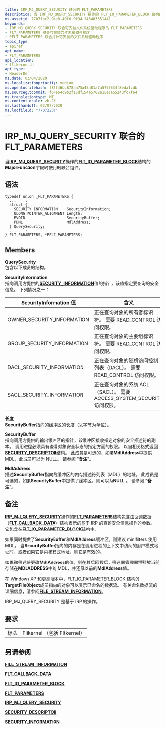 ```yaml
---
title: IRP_MJ_QUERY_SECURITY 联合的 FLT_PARAMETERS
description: 当 IRP_MJ_QUERY_SECURITY 操作的 FLT_IO_PARAMETER_BLOCK 结构的 MajorFunction 字段时使用的联合组件。
ms.assetid: 7707fec2-9fe8-40f6-9f34-f43403551440
keywords:
- IRP_MJ_QUERY_SECURITY 联合可安装文件系统驱动程序的 FLT_PARAMETERS
- FLT_PARAMETERS 联合可安装文件系统驱动程序
- PFLT_PARAMETERS 联合指针可安装的文件系统驱动程序
topic_type:
- apiref
api_name:
- FLT_PARAMETERS
api_location:
- fltkernel.h
api_type:
- HeaderDef
ms.date: 02/04/2020
ms.localizationpriority: medium
ms.openlocfilehash: f85f46bc878aa75a45a81a7a575f634f8eda1cdb
ms.sourcegitcommit: f64e64c9b2f15df154a5702e15e6a65243fc7f64
ms.translationtype: MT
ms.contentlocale: zh-CN
ms.lasthandoff: 02/07/2020
ms.locfileid: "77072230"
---
```

# <a name="flt_parameters-for-irp_mj_query_security-union"></a>IRP_MJ_QUERY_SECURITY 联合的 FLT_PARAMETERS

当[**IRP_MJ_QUERY_SECURITY**](irp-mj-query-security.md)操作的[**FLT_IO_PARAMETER_BLOCK**](https://docs.microsoft.com/windows-hardware/drivers/ddi/fltkernel/ns-fltkernel-_flt_io_parameter_block)结构的**MajorFunction**字段时使用的联合组件。

## <a name="syntax"></a>语法

```ManagedCPlusPlus
typedef union _FLT_PARAMETERS {
  ...    ;
  struct {
    SECURITY_INFORMATION    SecurityInformation;
    ULONG POINTER_ALIGNMENT Length;
    PVOID                   SecurityBuffer;
    PDML                    MdlAddress;
  } QuerySecurity;
  ...    ;
} FLT_PARAMETERS, *PFLT_PARAMETERS;
```

## <a name="members"></a>Members

**QuerySecurity**  
包含以下成员的结构。

**SecurityInformation**  
指向调用方提供的[**SECURITY_INFORMATION**](security-information.md)值的指针，该值指定要查询的安全信息。 下列情况之一：

| SecurityInformation 值 | 含义 |
| ------------------------- | ------- |
| OWNER_SECURITY_INFORMATION | 正在查询对象的所有者标识符。 需要 READ_CONTROL 访问权限。 |
| GROUP_SECURITY_INFORMATION | 正在查询对象的主要组标识符。 需要 READ_CONTROL 访问权限。 |
| DACL_SECURITY_INFORMATION | 正在查询对象的随机访问控制列表（DACL）。 需要 READ_CONTROL 访问权限。 |
| SACL_SECURITY_INFORMATION | 正在查询对象的系统 ACL （SACL）。 需要 ACCESS_SYSTEM_SECURITY 访问权限。 |

**长度**  
**SecurityBuffer**指向的缓冲区的长度（以字节为单位）。

**SecurityBuffer**  
指向调用方提供的输出缓冲区的指针，该缓冲区接收指定对象的安全描述符的副本。 调用进程必须具有查看对象安全状态的指定方面的权限。 以自相关格式返回[**SECURITY_DESCRIPTOR**](https://docs.microsoft.com/previous-versions/windows/hardware/drivers/ff556610(v=vs.85))结构。 此成员是可选的，如果**MdlAddress**中提供 MDL，此成员可以为 NULL。 请参阅 "**备注**"。

**MdlAddress**  
描述**SecurityBuffer**指向的缓冲区的内存描述符列表（MDL）的地址。 此成员是可选的，如果**SecurityBuffer**中提供了缓冲区，则可以为**NULL** 。 请参阅 "**备注**"。

## <a name="remarks"></a>备注

[**IRP_MJ_QUERY_SECURITY**](irp-mj-query-security.md)操作的[**FLT_PARAMETERS**](https://docs.microsoft.com/windows-hardware/drivers/ddi/fltkernel/ns-fltkernel-_flt_parameters)结构包含由回调数据（[**FLT_CALLBACK_DATA**](https://docs.microsoft.com/windows-hardware/drivers/ddi/fltkernel/ns-fltkernel-_flt_callback_data)）结构表示的基于 IRP 的查询安全信息操作的参数。 它包含在[**FLT_IO_PARAMETER_BLOCK**](https://docs.microsoft.com/windows-hardware/drivers/ddi/fltkernel/ns-fltkernel-_flt_io_parameter_block)结构中。

如果同时提供了**SecurityBuffer**和**MdlAddress**缓冲区，则建议 minifilters 使用 MDL。 当**SecurityBuffer**指向的内存是在调用进程的上下文中访问的用户模式地址时，或者如果它是内核模式地址，则它是有效的。

如果微筛选器更改**MdlAddress**的值，则在其后回拨后，筛选器管理器将释放当前存储在**MDLADDRESS**中的 MDL，并还原以前的**MdlAddress**值。

在 Windows XP 和更高版本中，FLT_IO_PARAMETER_BLOCK 结构的**TargetFileObject**成员指向的对象可以表示已命名的数据流。 有关命名数据流的详细信息，请参阅[**FILE_STREAM_INFORMATION**](https://docs.microsoft.com/windows-hardware/drivers/ddi/ntifs/ns-ntifs-_file_stream_information)。

IRP_MJ_QUERY_SECURITY 是基于 IRP 的操作。

## <a name="requirements"></a>要求

|   |   |
| - | - |
| 标头 | Fltkernel （包括 Fltkernel） |

## <a name="see-also"></a>另请参阅

[**FILE_STREAM_INFORMATION**](https://docs.microsoft.com/windows-hardware/drivers/ddi/ntifs/ns-ntifs-_file_stream_information)

[**FLT_CALLBACK_DATA**](https://docs.microsoft.com/windows-hardware/drivers/ddi/fltkernel/ns-fltkernel-_flt_callback_data)

[**FLT_IO_PARAMETER_BLOCK**](https://docs.microsoft.com/windows-hardware/drivers/ddi/fltkernel/ns-fltkernel-_flt_io_parameter_block)

[**FLT_PARAMETERS**](https://docs.microsoft.com/windows-hardware/drivers/ddi/fltkernel/ns-fltkernel-_flt_parameters)

[**IRP_MJ_QUERY_SECURITY**](irp-mj-query-security.md)

[**SECURITY_DESCRIPTOR**](https://docs.microsoft.com/previous-versions/windows/hardware/drivers/ff556610(v=vs.85))

[**SECURITY_INFORMATION**](security-information.md)
